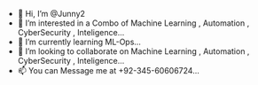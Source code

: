 - 👋 Hi, I’m @Junny2
- 👀 I’m interested in a Combo of Machine Learning , Automation , CyberSecurity , Inteligence...
- 🌱 I’m currently learning ML-Ops...
- 💞️ I’m looking to collaborate on Machine Learning , Automation , CyberSecurity , Inteligence...
- 📫 You can Message me at +92-345-60606724...

<!---
Junny2/Junny2 is a ✨ special ✨ repository because its `README.md` (this file) appears on your GitHub profile.
You can click the Preview link to take a look at your changes.
--->
